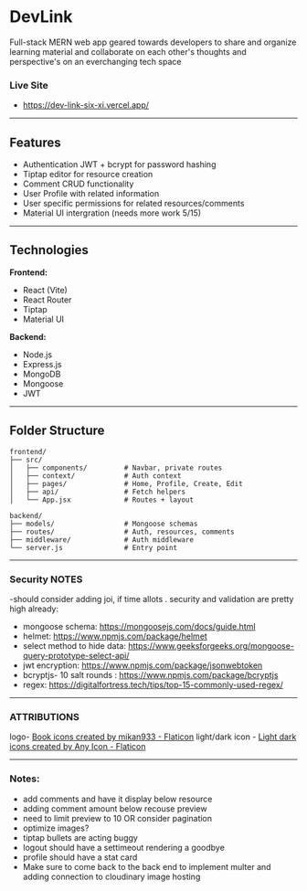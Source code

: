 # DevLink

Full-stack MERN web app geared towards developers to share and organize learning material and collaborate on each other's thoughts and perspective's on an everchanging tech space

### Live Site

- https://dev-link-six-xi.vercel.app/

---

## Features

- Authentication JWT + bcrypt for password hashing
- Tiptap editor for resource creation
- Comment CRUD functionality
- User Profile with related information
- User specific permissions for related resources/comments
- Material UI intergration (needs more work 5/15)

---

## Technologies

**Frontend:**

- React (Vite)
- React Router
- Tiptap
- Material UI

**Backend:**

- Node.js
- Express.js
- MongoDB
- Mongoose
- JWT

---

## Folder Structure

```
frontend/
├── src/
│   ├── components/         # Navbar, private routes
│   ├── context/            # Auth context
│   ├── pages/              # Home, Profile, Create, Edit
│   ├── api/                # Fetch helpers
│   └── App.jsx             # Routes + layout

backend/
├── models/                 # Mongoose schemas
├── routes/                 # Auth, resources, comments
├── middleware/             # Auth middleware
└── server.js               # Entry point

```

---

### Security NOTES

-should consider adding joi, if time allots . security and validation are pretty high already:

- mongoose schema: https://mongoosejs.com/docs/guide.html
- helmet: https://www.npmjs.com/package/helmet
- select method to hide data: https://www.geeksforgeeks.org/mongoose-query-prototype-select-api/
- jwt encryption: https://www.npmjs.com/package/jsonwebtoken
- bcryptjs- 10 salt rounds : https://www.npmjs.com/package/bcryptjs
- regex: https://digitalfortress.tech/tips/top-15-commonly-used-regex/

---

### ATTRIBUTIONS

logo- <a href="https://www.flaticon.com/free-icons/book" title="book icons">Book icons created by mikan933 - Flaticon</a>
light/dark icon - <a href="https://www.flaticon.com/free-icons/light-dark" title="light dark icons">Light dark icons created by Any Icon - Flaticon</a>

---

### Notes:

- add comments and have it display below resource
- adding comment amount below recouse preview
- need to limit preview to 10 OR consider pagination
- optimize images?
- tiptap bullets are acting buggy
- logout should have a settimeout rendering a goodbye
- profile should have a stat card
- Make sure to come back to the back end to implement multer and adding connection to cloudinary image hosting
